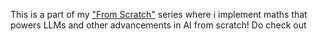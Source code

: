 This is a part of my ["From Scratch"](https://github.com/hello979/From_Scratch) series where i implement maths that powers LLMs and other advancements in AI from scratch! Do check out
